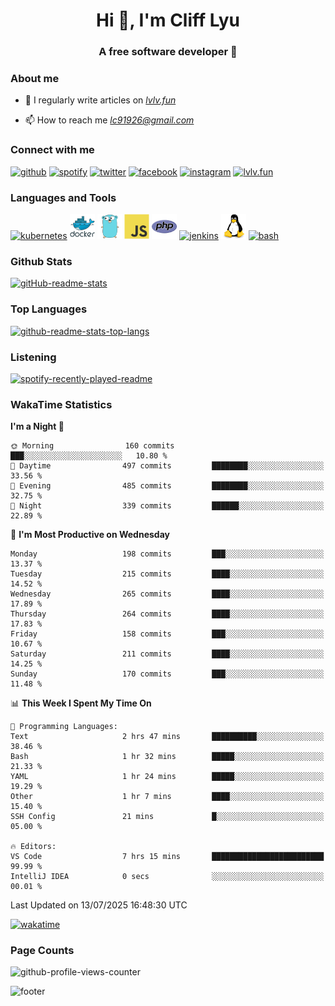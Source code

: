 <h1 align="center">Hi 👋, I'm Cliff Lyu</h1>
<h3 align="center">A free software developer 🤖️</h3>

### About me

- 📝 I regularly write articles on *[lvlv.fun](https://lvlv.fun)*

- 📫 How to reach me *[lc91926@gmail.com](mailto:lc91926@gmail.com)*

### Connect with me

<a href="https://github.com/NERVEbing" target="_blank"><img src="https://raw.githubusercontent.com/rahuldkjain/github-profile-readme-generator/master/src/images/icons/Social/github.svg" alt="github" height="30" width="40" /></a>
<a href="https://open.spotify.com/user/31yked4cegrz6ytwlm33ldcqspri" target="_blank"><img src="https://raw.githubusercontent.com/rahuldkjain/github-profile-readme-generator/master/src/images/icons/Social/spotify.svg" alt="spotify" height="30" width="40" /></a>
<a href="https://twitter.com/nervebing" target="_blank"><img src="https://raw.githubusercontent.com/rahuldkjain/github-profile-readme-generator/master/src/images/icons/Social/twitter.svg" alt="twitter" height="30" width="40" /></a>
<a href="https://fb.com/nervebing" target="_blank"><img src="https://raw.githubusercontent.com/rahuldkjain/github-profile-readme-generator/master/src/images/icons/Social/facebook.svg" alt="facebook" height="30" width="40" /></a>
<a href="https://instagram.com/cliff.lyu" target="_blank"><img src="https://raw.githubusercontent.com/rahuldkjain/github-profile-readme-generator/master/src/images/icons/Social/instagram.svg" alt="instagram" height="30" width="40" /></a>
<a href="https://lvlv.fun/index.xml" target="_blank"><img src="https://raw.githubusercontent.com/rahuldkjain/github-profile-readme-generator/master/src/images/icons/Social/rss.svg" alt="lvlv.fun" height="30" width="40" /></a>

### Languages and Tools

<a href="https://kubernetes.io" target="_blank"><img src="https://www.vectorlogo.zone/logos/kubernetes/kubernetes-icon.svg" alt="kubernetes" width="40" height="40"/></a>
<a href="https://www.docker.com/" target="_blank"><img src="https://raw.githubusercontent.com/devicons/devicon/master/icons/docker/docker-original-wordmark.svg" alt="docker" width="40" height="40"/></a>
<a href="https://golang.org" target="_blank"><img src="https://raw.githubusercontent.com/devicons/devicon/master/icons/go/go-original.svg" alt="go" width="40" height="40"/></a>
<a href="https://developer.mozilla.org/en-US/docs/Web/JavaScript" target="_blank"><img src="https://raw.githubusercontent.com/devicons/devicon/master/icons/javascript/javascript-original.svg" alt="javascript" width="40" height="40"/></a>
<a href="https://www.php.net" target="_blank"><img src="https://raw.githubusercontent.com/devicons/devicon/master/icons/php/php-original.svg" alt="php" width="40" height="40"/></a>
<a href="https://www.jenkins.io" target="_blank"><img src="https://www.vectorlogo.zone/logos/jenkins/jenkins-icon.svg" alt="jenkins" width="40" height="40"/></a>
<a href="https://www.linux.org/" target="_blank"><img src="https://raw.githubusercontent.com/devicons/devicon/master/icons/linux/linux-original.svg" alt="linux" width="40" height="40"/></a>
<a href="https://www.gnu.org/software/bash/" target="_blank"><img src="https://www.vectorlogo.zone/logos/gnu_bash/gnu_bash-icon.svg" alt="bash" width="40" height="40"/></a>

### Github Stats

[![gitHub-readme-stats](https://github-readme-stats.vercel.app/api?username=NERVEbing&show_icons=true&include_all_commits=true&theme=buefy&hide_border=true&hide_title=true&count_private=true)](https://github.com/NERVEbing?tab=repositories)

### Top Languages

[![github-readme-stats-top-langs](https://github-readme-stats.vercel.app/api/top-langs?username=NERVEbing&layout=compact&hide_border=true&hide_title=true&hide=html,css)](https://github.com/NERVEbing?tab=repositories)

### Listening

[![spotify-recently-played-readme](https://spotify-recently-played-readme.vercel.app/api?user=31yked4cegrz6ytwlm33ldcqspri&count=3&unique=true&width=300)](https://open.spotify.com/user/31yked4cegrz6ytwlm33ldcqspri)

### WakaTime Statistics

<!--START_SECTION:waka-->
**I'm a Night 🦉** 

```text
🌞 Morning                160 commits         ███░░░░░░░░░░░░░░░░░░░░░░   10.80 % 
🌆 Daytime                497 commits         ████████░░░░░░░░░░░░░░░░░   33.56 % 
🌃 Evening                485 commits         ████████░░░░░░░░░░░░░░░░░   32.75 % 
🌙 Night                  339 commits         ██████░░░░░░░░░░░░░░░░░░░   22.89 % 
```
📅 **I'm Most Productive on Wednesday** 

```text
Monday                   198 commits         ███░░░░░░░░░░░░░░░░░░░░░░   13.37 % 
Tuesday                  215 commits         ████░░░░░░░░░░░░░░░░░░░░░   14.52 % 
Wednesday                265 commits         ████░░░░░░░░░░░░░░░░░░░░░   17.89 % 
Thursday                 264 commits         ████░░░░░░░░░░░░░░░░░░░░░   17.83 % 
Friday                   158 commits         ███░░░░░░░░░░░░░░░░░░░░░░   10.67 % 
Saturday                 211 commits         ████░░░░░░░░░░░░░░░░░░░░░   14.25 % 
Sunday                   170 commits         ███░░░░░░░░░░░░░░░░░░░░░░   11.48 % 
```


📊 **This Week I Spent My Time On** 

```text
💬 Programming Languages: 
Text                     2 hrs 47 mins       ██████████░░░░░░░░░░░░░░░   38.46 % 
Bash                     1 hr 32 mins        █████░░░░░░░░░░░░░░░░░░░░   21.33 % 
YAML                     1 hr 24 mins        █████░░░░░░░░░░░░░░░░░░░░   19.29 % 
Other                    1 hr 7 mins         ████░░░░░░░░░░░░░░░░░░░░░   15.40 % 
SSH Config               21 mins             █░░░░░░░░░░░░░░░░░░░░░░░░   05.00 % 

🔥 Editors: 
VS Code                  7 hrs 15 mins       █████████████████████████   99.99 % 
IntelliJ IDEA            0 secs              ░░░░░░░░░░░░░░░░░░░░░░░░░   00.01 % 
```


 Last Updated on 13/07/2025 16:48:30 UTC
<!--END_SECTION:waka-->

[![wakatime](https://wakatime.com/badge/user/b4cec690-e55c-4ccf-8cd6-7b05c5a679ed.svg)](https://wakatime.com/@b4cec690-e55c-4ccf-8cd6-7b05c5a679ed)

### Page Counts

![github-profile-views-counter](https://komarev.com/ghpvc/?username=NERVEbing&label=Profile%20views&color=ff69b4&style=for-the-badge)

![footer](https://capsule-render.vercel.app/api?type=waving&color=gradient&height=60&section=footer)
